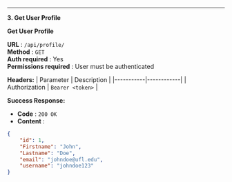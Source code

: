 
---

**3. Get User Profile**

**Get User Profile**

**URL** : `/api/profile/`  
**Method** : `GET`  
**Auth required** :  Yes  
**Permissions required** : User must be authenticated  

**Headers:**
| Parameter | Description |
|-----------|------------|
| Authorization | `Bearer <token>` |

**Success Response:**
- **Code** : `200 OK`  
- **Content** :
```json
{
    "id": 1,
    "Firstname": "John",
    "Lastname": "Doe",
    "email": "johndoe@ufl.edu",
    "username": "johndoe123"
}

